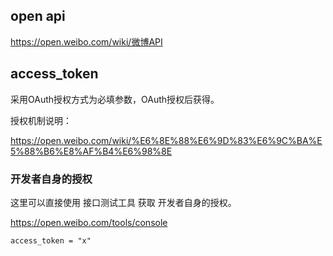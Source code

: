 ## open api

<https://open.weibo.com/wiki/微博API>

## access_token

采用OAuth授权方式为必填参数，OAuth授权后获得。

授权机制说明：

<https://open.weibo.com/wiki/%E6%8E%88%E6%9D%83%E6%9C%BA%E5%88%B6%E8%AF%B4%E6%98%8E>

### 开发者自身的授权

这里可以直接使用 接口测试工具 获取 开发者自身的授权。

<https://open.weibo.com/tools/console>

```
access_token = "x"
```